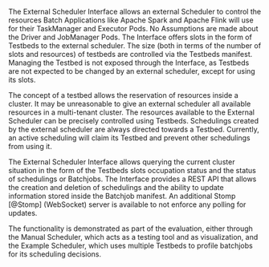 The External Scheduler Interface allows an external Scheduler to control the resources Batch Applications like Apache Spark and Apache Flink will use for their TaskManager and Executor Pods. No Assumptions are made about the Driver and JobManager Pods. The Interface offers slots in the form of Testbeds to the external scheduler. The size (both in terms of the number of slots and resources) of testbeds are controlled via the Testbeds manifest. Managing the Testbed is not exposed through the Interface, as Testbeds are not expected to be changed by an external scheduler, except for using its slots. 

The concept of a testbed allows the reservation of resources inside a cluster. It may be unreasonable to give an external scheduler all available resources in a multi-tenant cluster. The resources available to the External Scheduler can be precisely controlled using Testbeds. Schedulings created by the external scheduler are always directed towards a Testbed. Currently, an active scheduling will claim its Testbed and prevent other schedulings from using it.

The External Scheduler Interface allows querying the current cluster situation in the form of the Testbeds slots occupation status and the status of schedulings or Batchjobs. The Interface provides a REST API that allows the creation and deletion of schedulings and the ability to update information stored inside the Batchjob manifest. An additional Stomp [@Stomp] (WebSocket) server is available to not enforce any polling for updates.

The functionality is demonstrated as part of the evaluation, either through the Manual Scheduler, which acts as a testing tool and as visualization, and the Example Scheduler, which uses multiple Testbeds to profile batchjobs for its scheduling decisions.